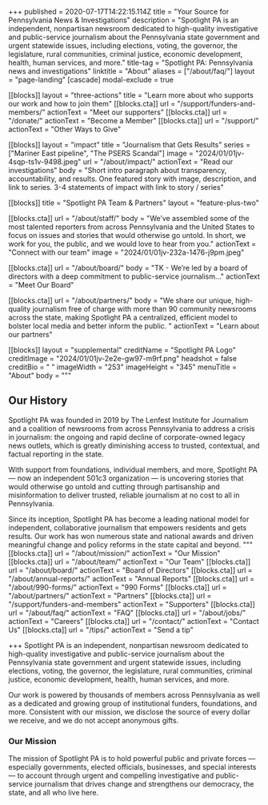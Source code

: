 +++
published = 2020-07-17T14:22:15.114Z
title = "Your Source for Pennsylvania News & Investigations"
description = "Spotlight PA is an independent, nonpartisan newsroom dedicated to high-quality investigative and public-service journalism about the Pennsylvania state government and urgent statewide issues, including elections, voting, the governor, the legislature, rural communities, criminal justice, economic development, health, human services, and more."
title-tag = "Spotlight PA: Pennsylvania news and investigations"
linktitle = "About"
aliases = ["/about/faq/"]
layout = "page-landing"
[cascade]
modal-exclude = true

[[blocks]]
layout = "three-actions"
title = "Learn more about who supports our work and how to join them"
[[blocks.cta]]
url = "/support/funders-and-members/"
actionText = "Meet our supporters"
[[blocks.cta]]
url = "/donate/"
actionText = "Become a Member"
[[blocks.cta]]
url = "/support/"
actionText = "Other Ways to Give"

[[blocks]]
layout = "impact"
title = "Journalism that Gets Results"
series = ["Mariner East pipeline", "The PSERS Scandal"]
image = "2024/01/01jv-4sqp-ts1v-9498.jpeg"
url = "/about/impact/"
actionText = "Read our investigations"
body = "Short intro paragraph about transparency, accountability, and results. One featured story with image, description, and link to series. 3-4 statements of impact with link to story / series"

[[blocks]]
title = "Spotlight PA Team & Partners"
layout = "feature-plus-two"

[[blocks.cta]]
url = "/about/staff/"
body = "We’ve assembled some of the most talented reporters from across Pennsylvania and the United States to focus on issues and stories that would otherwise go untold. In short, we work for you, the public, and we would love to hear from you."
actionText = "Connect with our team"
image = "2024/01/01jv-232a-1476-j9pm.jpeg"

[[blocks.cta]]
url = "/about/board/"
body = "TK - We’re led by a board of directors with a deep commitment to public-service journalism…"
actionText = "Meet Our Board"

[[blocks.cta]]
url = "/about/partners/"
body = "We share our unique, high-quality journalism free of charge with more than 90 community newsrooms across the state, making Spotlight PA a centralized, efficient model to bolster local media and better inform the public. "
actionText = "Learn about our partners"

[[blocks]]
layout = "supplemental"
creditName = "Spotlight PA Logo"
creditImage = "2024/01/01jv-2e2e-gw97-m9rf.png"
headshot = false
creditBio = "&nbsp;"
imageWidth = "253"
imageHeight = "345"
menuTitle = "About"
body = """
## Our History

Spotlight PA was founded in 2019 by The Lenfest Institute for Journalism and a coalition of newsrooms from across Pennsylvania to address a crisis in journalism: the ongoing and rapid decline of corporate-owned legacy news outlets, which is greatly diminishing access to trusted, contextual, and factual reporting in the state. 

With support from foundations, individual members, and more, Spotlight PA — now an independent 501c3 organization — is uncovering stories that would otherwise go untold and cutting through partisanship and misinformation to deliver trusted, reliable journalism at no cost to all in Pennsylvania. 

Since its inception, Spotlight PA has become a leading national model for independent, collaborative journalism that empowers residents and gets results. Our work has won numerous state and national awards and driven meaningful change and policy reforms in the state capital and beyond. 
"""
[[blocks.cta]]
url = "/about/mission/"
actionText = "Our Mission"
[[blocks.cta]]
url = "/about/team/"
actionText = "Our Team"
[[blocks.cta]]
url = "/about/board/"
actionText = "Board of Directors"
[[blocks.cta]]
url = "/about/annual-reports/"
actionText = "Annual Reports"
[[blocks.cta]]
url = "/about/990-forms/"
actionText = "990 Forms"
[[blocks.cta]]
url = "/about/partners/"
actionText = "Partners"
[[blocks.cta]]
url = "/support/funders-and-members"
actionText = "Supporters"
[[blocks.cta]]
url = "/about/faq/"
actionText = "FAQ"
[[blocks.cta]]
url = "/about/jobs/"
actionText = "Careers"
[[blocks.cta]]
url = "/contact/"
actionText = "Contact Us"
[[blocks.cta]]
url = "/tips/"
actionText = "Send a tip"


+++
Spotlight PA is an independent, nonpartisan newsroom dedicated to high-quality investigative and public-service journalism about the Pennsylvania state government and urgent statewide issues, including elections, voting, the governor, the legislature, rural communities, criminal justice, economic development, health, human services, and more.

Our work is powered by thousands of members across Pennsylvania as well as a dedicated and growing group of institutional funders, foundations, and more. Consistent with our mission, we disclose the source of every dollar we receive, and we do not accept anonymous gifts.

<h3><span class="mb-5 text-xl font-black sm:text-2x md:text-4xl">Our Mission</span></h3>

The mission of Spotlight PA is to hold powerful public and private forces — especially governments, elected officials, businesses, and special interests — to account through urgent and compelling investigative and public-service journalism that drives change and strengthens our democracy, the state, and all who live here.